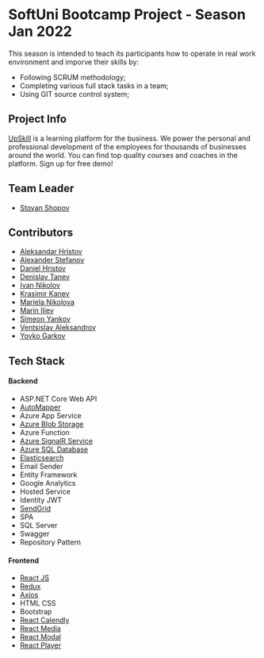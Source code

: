 # SoftUni Bootcamp Project - Season Jan 2022
This season is intended to teach its participants how to operate in real work environment and imporve their skills by:
- Following SCRUM methodology;
- Completing various full stack tasks in a team;
- Using GIT source control system;


## Project Info
[UpSkill](https://upskills.azurewebsites.net/) is a learning platform for the business. We power the personal and professional development of the employees for thousands of businesses around the world. You can find top quality courses and coaches in the platform. Sign up for free demo!

## Team Leader
* [Stoyan Shopov](https://github.com/StoyanShopov)

## Contributors
* [Aleksandar Hristov](https://github.com/AleksandarHristovGithub)
* [Alexander Stefanov](https://github.com/jtreesbg)
* [Daniel Hristov](https://github.com/DaniHristov)
* [Denislav Tanev](https://github.com/DenislavTanev)
* [Ivan Nikolov](https://github.com/nikolov-ivan)
* [Krasimir Kanev](https://github.com/knaevKMK)
* [Mariela Nikolova](https://github.com/MarielaBN)
* [Marin Iliev](https://github.com/mv-iliev01)
* [Simeon Yankov](https://github.com/Simeon-Yankov)
* [Ventsislav Aleksandrov](https://github.com/VentsislavAleksandrov)
* [Yovko Garkov](https://github.com/yovko93)

## Tech Stack
#### Backend
- ASP.NET Core Web API
- [AutoMapper](https://github.com/StoyanShopov/curly-waffle/tree/dev/Services/SBC.Services.Mapping)
- Azure App Service
- [Azure Blob Storage](https://azure.microsoft.com/en-us/services/storage/blobs/)
- Azure Function
- [Azure SignalR Service](https://docs.microsoft.com/en-us/azure/azure-signalr/)
- [Azure SQL Database](https://azure.microsoft.com/en-us/products/azure-sql/database/)
- [Elasticsearch](https://www.elastic.co/)
- Email Sender
- Entity Framework
- Google Analytics
- Hosted Service
- Identity JWT
- [SendGrid](https://sendgrid.com/)
- SPA
- SQL Server
- Swagger
- Repository Pattern

#### Frontend
- [React JS](https://reactjs.org/)
- [Redux](https://react-redux.js.org/)
- [Axios](https://www.npmjs.com/package/axios)
- HTML CSS
- Bootstrap
- [React Calendly](https://www.npmjs.com/package/react-calendly)
- [React Media](https://www.npmjs.com/package/reactjs-media)
- [React Modal](https://www.npmjs.com/package/react-modal)
- [React Player](https://www.npmjs.com/package/react-player)
